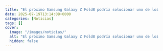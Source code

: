 ```yaml
---
title: "El próximo Samsung Galaxy Z Fold8 podría solucionar uno de los grandes inconvenientes de los dispositivos plegables"
date: 2025-07-19T13:14:08+0000
categories: [Noticias]
tags: []
cover:
  image: "/images/noticias/"
  alt: "El próximo Samsung Galaxy Z Fold8 podría solucionar uno de los grandes inconvenientes de los dispositivos plegables"
  hidden: false
---
```



